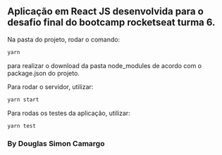 ## Aplicação em React JS desenvolvida para o desafio final do bootcamp rocketseat turma 6.

Na pasta do projeto, rodar o comando:

```js
yarn
```

para realizar o download da pasta node_modules de acordo com o package.json do projeto.

Para rodar o servidor, utilizar: 

```js
yarn start
```

Para rodas os testes da aplicação, utilizar:

```js
yarn test
```

### By Douglas Simon Camargo ###
